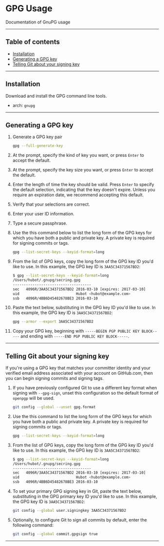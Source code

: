 # GPG Usage

Documentation of GnuPG usage

---

## Table of contents

- [Installation](#installation)
- [Generating a GPG key](#generating-a-gpg-key)
- [Telling Git about your signing key](#telling-git-about-your-signing-key)

---

## Installation

Download and install the GPG command line tools.

- arch: `gnupg`

---

## Generating a GPG key

1. Generate a GPG key pair

    ```bash
    gpg --full-generate-key
    ```

2. At the prompt, specify the kind of key you want, or press `Enter` to accept the default.

3. At the prompt, specify the key size you want, or press `Enter` to accept the default.

4. Enter the length of time the key should be valid. Press `Enter` to specify the default selection, indicating that the key doesn't expire. Unless you require an expiration date, we recommend accepting this default.

5. Verify that your selections are correct.

6. Enter your user ID information.

7. Type a secure passphrase.

8. Use the this command below to list the long form of the GPG keys for which you have both a public and private key. A private key is required for signing commits or tags.

    ```bash
    gpg --list-secret-keys --keyid-format=long
    ```

9. From the list of GPG keys, copy the long form of the GPG key ID you'd like to use. In this example, the GPG key ID is `3AA5C34371567BD2`:

    ```bash
    $ gpg --list-secret-keys --keyid-format=long
    /Users/hubot/.gnupg/secring.gpg
    ------------------------------------
    sec   4096R/3AA5C34371567BD2 2016-03-10 [expires: 2017-03-10]
    uid                          Hubot <hubot@example.com>
    ssb   4096R/4BB6D45482678BE3 2016-03-10
    ```

10. Paste the text below, substituting in the GPG key ID you'd like to use. In this example, the GPG key ID is `3AA5C34371567BD2`:

    ```bash
    gpg --armor --export 3AA5C34371567BD2
    ```

11. Copy your GPG key, beginning with `-----BEGIN PGP PUBLIC KEY BLOCK-----` and ending with `-----END PGP PUBLIC KEY BLOCK-----`.

---

## Telling Git about your signing key

If you're using a GPG key that matches your committer identity and your verified email address associated with your account on GitHub.com, then you can begin signing commits and signing tags.

1. If you have previously configured Git to use a different key format when signing with `--gpg-sign`, unset this configuration so the default format of `openpgp` will be used.

    ```bash
    git config --global --unset gpg.format
    ```

2. Use the this command to list the long form of the GPG keys for which you have both a public and private key. A private key is required for signing commits or tags.

    ```bash
    gpg --list-secret-keys --keyid-format=long
    ```

3. From the list of GPG keys, copy the long form of the GPG key ID you'd like to use. In this example, the GPG key ID is `3AA5C34371567BD2`:

    ```bash
    $ gpg --list-secret-keys --keyid-format=long
    /Users/hubot/.gnupg/secring.gpg
    ------------------------------------
    sec   4096R/3AA5C34371567BD2 2016-03-10 [expires: 2017-03-10]
    uid                          Hubot <hubot@example.com>
    ssb   4096R/4BB6D45482678BE3 2016-03-10
    ```

4. To set your primary GPG signing key in Git, paste the text below, substituting in the GPG primary key ID you'd like to use. In this example, the GPG key ID is `3AA5C34371567BD2`:

    ```bash
    git config --global user.signingkey 3AA5C34371567BD2
    ```

5. Optionally, to configure Git to sign all commits by default, enter the following command:

    ```bash
    git config --global commit.gpgsign true
    ```

---
